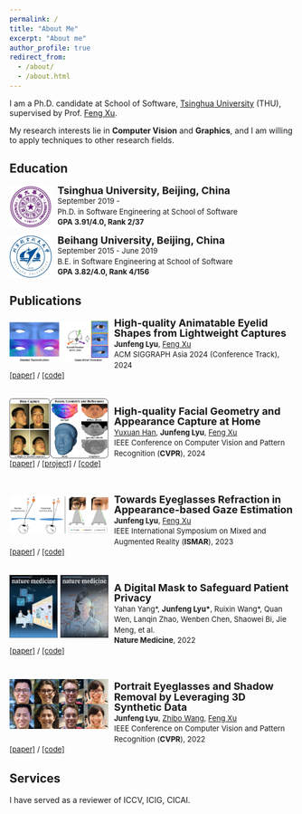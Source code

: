 ```yaml
---
permalink: /
title: "About Me"
excerpt: "About me"
author_profile: true
redirect_from: 
  - /about/
  - /about.html
---
```


I am a Ph.D. candidate at School of Software, [Tsinghua University](https://www.tsinghua.edu.cn/en/) (THU), supervised by Prof. [Feng Xu](http://xufeng.site/).

My research interests lie in <b>Computer Vision</b> and <b>Graphics</b>, and I am willing to apply techniques to other research fields.

Education
------
<div>
<img style="float: left; width: 75px; margin-right: 10px" src="../custom_images/edu/THU.jpg">
<p style="line-height:125%">
  <font size="4"><b>Tsinghua University, Beijing, China</b><br></font> 
  <font size="2">September 2019 -  <br></font> 
  <font size="2">Ph.D. in Software Engineering at School of Software<br></font>
  <font size="2"> <b>GPA 3.91/4.0, Rank 2/37</b> <br></font>
</p>
</div>

<div>
<img style="float: left; width: 75px; margin-right: 10px" src="../custom_images/edu/BUAA.jpg">
<p style="line-height:125%">
  <font size="4"><b>Beihang University, Beijing, China</b><br></font>
  <font size="2">September 2015 - June 2019<br></font> 
  <font size="2">B.E. in Software Engineering at School of Software<br></font>
  <font size="2"> <b>GPA 3.82/4.0, Rank 4/156</b> <br></font>
</p>  
</div>

Publications
------
<div>
  <img style="float: left; width: 175px; margin-right: 10px; margin-bottom: 5px; margin-top: 5px" src="../custom_images/pub/sa24_eyelid.png">
</div>
<div>
  <p style="line-height:125%">
    <font size="4">
      <b>High-quality Animatable Eyelid Shapes from Lightweight Captures</b>
      <br>
    </font>
    <font size="2">
      <b>Junfeng Lyu</b>,
      <a href="http://xufeng.site/">Feng Xu</a> 
      <br>
    </font>
    <font size="2">
      ACM SIGGRAPH Asia 2024 (Conference Track), 2024
      <br>
    </font>
    <font size="2">
      <a href="https://arxiv.org/abs/2410.01360">[paper]</a> /  
      <a href="https://github.com/StoryMY/AniEyelid">[code]</a>
    </font>
  </p>
</div>

<br>

<div>
  <img style="float: left; width: 175px; margin-right: 10px; margin-bottom: 0px; margin-top: 0px" src="../custom_images/pub/cvpr24_CoRA.png">
</div>
<div>
  <p style="line-height:125%">
    <font size="4">
      <b>High-quality Facial Geometry and Appearance Capture at Home</b>
      <br>
    </font> 
    <font size="2">
      <a href="https://yxuhan.github.io/">Yuxuan Han</a>,
      <b>Junfeng Lyu</b>,
      <a href="http://xufeng.site/">Feng Xu</a> 
      <br>
    </font> 
    <font size="2">
      IEEE Conference on Computer Vision and Pattern Recognition (<b>CVPR</b>), 2024
      <br>
    </font>
    <font size="2">
      <a href="https://arxiv.org/abs/2312.03442">[paper]</a> / 
      <a href="https://yxuhan.github.io/CoRA/index.html">[project]</a> / 
      <a href="https://github.com/yxuhan/CoRA">[code]</a>
    </font>
  </p>
</div>

<br>

<div>
  <img style="float: left; width: 175px; margin-right: 10px; margin-bottom: 15px; margin-top: 15px" src="../custom_images/pub/ismar23_refraction.png">
</div>
<div>
  <p style="line-height:125%">
    <font size="4">
      <b>Towards Eyeglasses Refraction in Appearance-based Gaze Estimation</b>
      <br>
    </font> 
    <font size="2">
      <b>Junfeng Lyu</b>,
      <a href="http://xufeng.site/">Feng Xu</a> 
      <br>
    </font> 
    <font size="2">
      IEEE International Symposium on Mixed and Augmented Reality
 (<b>ISMAR</b>), 2023
      <br>
    </font>
    <font size="2">
      <a href="https://ieeexplore.ieee.org/document/10316505/">[paper]</a> / 
      <a href="https://github.com/StoryMY/RefractionGaze">[code]</a>
    </font>
  </p>
</div>

<br>

<div>
  <img style="float: left; width: 85px; margin-right: 5px" src="../custom_images/pub/Cover_Art_1.jpg">
  <img style="float: left; width: 85px; margin-right: 10px" src="../custom_images/pub/Cover_Art_2.jpg">
</div>
<div>
  <p style="line-height:125%">
    <font size="4">
      <b>A Digital Mask to Safeguard Patient Privacy</b>
      <br>
    </font> 
    <font size="2">
      Yahan Yang*,
      <b>Junfeng Lyu*</b>, 
      Ruixin Wang*,
      Quan Wen,
      Lanqin Zhao, Wenben Chen, Shaowei Bi, Jie Meng,
      et al. <br>
    </font> 
    <font size="2">
      <b>Nature Medicine</b>, 2022 
      <br>
    </font>
    <font size="2">
      <a href="https://www.nature.com/articles/s41591-022-01966-1">[paper]</a> / 
      <a href="https://github.com/StoryMY/Digital-Mask">[code]</a>
    </font>
  </p>
</div>

<br>

<div>
  <img style="float: left; width: 175px; margin-right: 10px; margin-bottom: 10px; margin-top: 10px" src="../custom_images/pub/cvpr22_portrait.png">
</div>
<div>
  <p style="line-height:125%">
    <font size="4">
      <b>Portrait Eyeglasses and Shadow Removal by Leveraging 3D Synthetic Data</b>
      <br>
    </font> 
    <font size="2">
      <b>Junfeng Lyu</b>, 
      <a href="https://sireer.github.io/">Zhibo Wang</a>,
      <a href="http://xufeng.site/">Feng Xu</a> 
      <br>
    </font> 
    <font size="2">
      IEEE Conference on Computer Vision and Pattern Recognition (<b>CVPR</b>), 2022 
      <br>
    </font> 
    <font size="2">
      <a href="https://arxiv.org/abs/2203.10474">[paper]</a> / 
      <a href="https://github.com/StoryMY/take-off-eyeglasses">[code]</a>
    </font>
  </p>
</div>



Services
------
I have served as a reviewer of ICCV, ICIG, CICAI.


